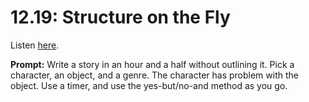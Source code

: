 # 12.19: Structure on the Fly 

Listen [here](http://www.writingexcuses.com/2017/05/07/12-19-structure-on-the-fly/). 

**Prompt:** Write a story in an hour and a half without outlining it. Pick a character, an object, and a genre. The character has problem with the object. Use a timer, and use the yes-but/no-and method as you go.

